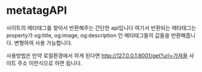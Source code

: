 # metatagAPI
사이트의 메타태그를 찾아서 반환해주는 간단한 api입니다 여기서 반환되는 메타태그는 property가 og:title, og:image, og:description 인 메타태그들의 값들을 반환해줍니다.
변형하여 사용 가능합니다.

사용방법은 만약 로컬환경에서 하게 된다면
http://127.0.0.1:8001/get?url=가져올 사이트 주소
이런식으로 하면 됩니다.
